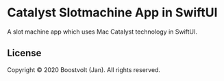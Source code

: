 # Catalyst Slotmachine App in SwiftUI

A slot machine app which uses Mac Catalyst technology in SwiftUI.

## License

Copyright © 2020 Boostvolt (Jan). All rights reserved.
